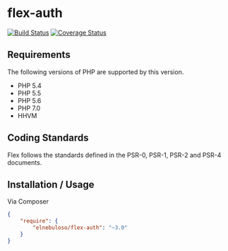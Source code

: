 # flex-auth

[![Build Status](https://travis-ci.org/elnebuloso/flex-auth.svg?branch=master)](https://travis-ci.org/elnebuloso/flex-auth)
[![Coverage Status](https://coveralls.io/repos/github/elnebuloso/flex-auth/badge.svg?branch=master)](https://coveralls.io/github/elnebuloso/flex-auth?branch=master)

## Requirements

The following versions of PHP are supported by this version.

* PHP 5.4
* PHP 5.5
* PHP 5.6
* PHP 7.0
* HHVM

## Coding Standards

Flex follows the standards defined in the PSR-0, PSR-1, PSR-2 and PSR-4 documents.

## Installation / Usage

Via Composer

``` json
{
    "require": {
        "elnebuloso/flex-auth": "~3.0"
    }
}
```